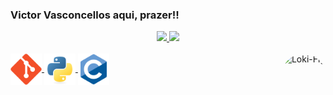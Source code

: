 ### Victor Vasconcellos aqui, prazer!!
<div align="center">
  <a href="https://github.com/VictorVasconcellos42">
  <img height="180em" src="https://github-readme-stats.vercel.app/api?username=VictorVasconcellos42&show_icons=true&theme=dracula&include_all_commits=true&count_private=true"/>
  <img height="180em" src="https://github-readme-stats.vercel.app/api/top-langs/?username=VictorVasconcellos42&layout=compact&langs_count=7&theme=dracula"/>
</div>
  <div style="display: inline_block"><br>
  <img align="center" alt="Vitu-Git" height="50" width="50" src="https://github.com/devicons/devicon/blob/master/icons/git/git-plain.svg">
  <img align="center" alt="Vitu-Python" height="50" width="50" src="https://raw.githubusercontent.com/devicons/devicon/master/icons/python/python-original.svg">
  <img align="center" alt="Vitu-C" height="50" width="50" src="https://github.com/devicons/devicon/blob/master/icons/c/c-original.svg">
  <img align="right" alt="Loki-Fig" height="150" style="border-radius:50px;" src="https://i.pinimg.com/originals/e5/fc/78/e5fc7815746e409722e32e7e19ffc469.jpg">
</div>
 
  ##
